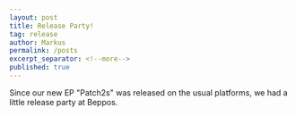 ```yaml
---
layout: post
title: Release Party!
tag: release
author: Markus
permalink: /posts
excerpt_separator: <!--more-->
published: true
---
```

Since our new EP "Patch2s" was released on the usual platforms, we had a little release party at Beppos.
<!--more-->
